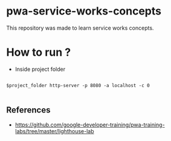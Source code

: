 # pwa-service-works-concepts
This repository was made to learn service works concepts.

# How to run ?

* Inside project folder
<pre>
<code>
$project_folder http-server -p 8080 -a localhost -c 0
</code>
</pre>


## References

*  https://github.com/google-developer-training/pwa-training-labs/tree/master/lighthouse-lab
